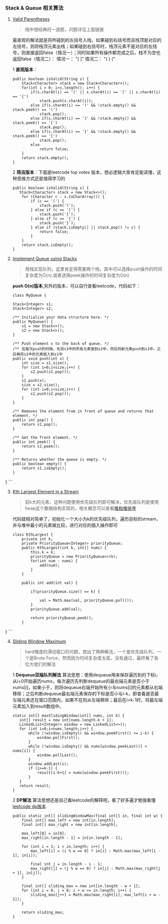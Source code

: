 ### Stack & Queue 相关算法

1. [Valid Parentheses](https://leetcode.com/problems/valid-parentheses/)

	> 栈中很经典的一道题，问题详见上面链接
	
	最直观的解法就是将所碰到的左括号入栈，如果碰到右括号而且栈顶是对应的左括号，则将栈顶元素出栈；如果碰到右括号时，栈顶元素不是对应的左括号，则直接返回false（情况一）；同时如果所有操作都完成之后，栈不为空也返回false（情况二）：
	情况一： "( ]"
	情况二： "( ) ("
	
	1 **直观版本**：
	
	```
	public boolean isValid(String s) {
        Stack<Character> stack = new Stack<Character>();
        for(int i = 0; i<s.length(); i++) {
            if(s.charAt(i) == '(' || s.charAt(i) == '[' || s.charAt(i) == '{')
                stack.push(s.charAt(i));
            else if(s.charAt(i) == ')' && !stack.empty() && stack.peek() == '(')
                stack.pop();
            else if(s.charAt(i) == ']' && !stack.empty() && stack.peek() == '[')
                stack.pop();
            else if(s.charAt(i) == '}' && !stack.empty() && stack.peek() == '{')
                stack.pop();
            else
                return false;
        }
        return stack.empty();
    }
	```
	
	2 **简洁版本**：下面是leetcode top votes 版本，想必逻辑大家肯定能读懂，这种思维方式还是值得学习的
	
	```
	public boolean isValid(String s) {
       Stack<Character> stack = new Stack<>();
        for (Character c : s.toCharArray()) {
            if (c == '(') {
                stack.push(')');
            } else if (c == '[') {
                stack.push(']');
            } else if (c == '{') {
                stack.push('}');
            } else if (stack.isEmpty() || stack.pop() != c) {
                return false;
            }
        }
        return stack.isEmpty();
    }
	```
	
2. [Implement Queue using Stacks](https://leetcode.com/problems/implement-queue-using-stacks/)

	> 用栈实现队列，这里肯定得需要两个栈，其中可以选择push操作的时间复杂度为O(n),或者选择peek操作的时间复杂度为O(n)
	
	**push O(n)版本**,另外的版本，可以自行查看leetcode，代码如下：
	
	```
	class MyQueue {
    
    Stack<Integer> s1;
    Stack<Integer> s2;

    /** Initialize your data structure here. */
    public MyQueue() {
        s1 = new Stack<>();
        s2 = new Stack<>();
    }
    
    /** Push element x to the back of queue. */
    /** 在每次push的时候，先将s1中的所有元素放到s2中，然后将新元素push到s1中，之后再将s2中的元素放入到s1中
    public void push(int x) {
        int size = s1.size();
        for (int i=0;i<size;i++) {
            s2.push(s1.pop()); 
        } 
        s1.push(x);
        size = s2.size();
        for (int i=0;i<size;i++) {
            s1.push(s2.pop());
        }
    }
    
    /** Removes the element from in front of queue and returns that element. */
    public int pop() {   
        return s1.pop();
    }
    
    /** Get the front element. */
    public int peek() {
        return s1.peek();
    }
    
    /** Returns whether the queue is empty. */
    public boolean empty() {
        return s1.isEmpty();
    }
}
	```
	
3. [Kth Largest Element in a Stream](https://leetcode.com/problems/kth-largest-element-in-a-stream/)

	> 前k大的元素，这种问题使用优先级队列即可解决，优先级队列是使用heap这个数据结构实现的，相关概念可以查看[堆和堆排序](https://time.geekbang.org/column/article/69913)
	
	代码就相对简单了，初始化一个大小为k的优先级队列，遍历目标的stream，并与堆中最小的元素做比较，进行对应的插入操作即可
	
	```	
	class KthLargest {
	    private int k;
		private PriorityQueue<Integer> priorityQueue;
		public KthLargest(int k, int[] nums) {
			this.k = k;
			priorityQueue = new PriorityQueue<>(k);
			for(int num : nums) {
				add(num);
			}
		}
	
		public int add(int val) {
			
			if(priorityQueue.size() == k) {
				
				val = Math.max(val, priorityQueue.poll());
			}
			priorityQueue.add(val);
			
			return priorityQueue.peek();
		}
}
	```	

4. [Sliding Window Maximum](https://leetcode.com/problems/sliding-window-maximum/)

	> hard难度的滑动窗口的问题，想出了两种解法，一个是优先级队列，一个是Brute Force，然而因为时间复杂度太高，没有通过，最终看了各位大佬们的解法
	
	1 **Dequeue双端队列解法**  算法思想：使用dequeue用来保存遍历到的下标i，从i=0开始遍历nums，每次遍历先判断dequeue的最右端元素是否小于nums[i]，如果小于，则将dequeue右端开始所有小与nums[i]的元素都从右端移除；之后判断dequeue最右端元素保存的下标是否小与i-k，即查看是否最左端元素还在窗口范围内，如果不在则从左端移除；最后在i>k-1时，将最左端元素加入到result数组中。
	
	```
	static int[] maxSlidingWindow(int[] nums, int k) {
	   int[] result = new int[nums.length-k + 1];
	   LinkedList<Integer> window = new LinkedList<>();
	   for (int i=0;i<nums.length;i++) {
	       while (!window.isEmpty() && window.peekFirst() <= i-k) {
	           window.pollFirst();
	       }
	       while (!window.isEmpty() && nums[window.peekLast()] < nums[i]) {
	           window.pollLast();
	       }
	       window.addLast(i);
	       if (i>=k-1) {
	           result[i-k+1] = nums[window.peekFirst()];
	       }
	   }
	   return result;
	}
	```
	
	2 **DP解法** 算法思想还是自己看leetcode的解释吧，看了好多遍才勉强看懂[leetcode dp版本](https://leetcode.com/problems/sliding-window-maximum/discuss/65881/O(n)-solution-in-Java-with-two-simple-pass-in-the-array)
	
	```
	public static int[] slidingWindowMax(final int[] in, final int w) {
	    final int[] max_left = new int[in.length];
	    final int[] max_right = new int[in.length];
	
	    max_left[0] = in[0];
	    max_right[in.length - 1] = in[in.length - 1];
	
	    for (int i = 1; i < in.length; i++) {
	        max_left[i] = (i % w == 0) ? in[i] : Math.max(max_left[i - 1], in[i]);
	
	        final int j = in.length - i - 1;
	        max_right[j] = (j % w == 0) ? in[j] : Math.max(max_right[j + 1], in[j]);
	    }
	
	    final int[] sliding_max = new int[in.length - w + 1];
	    for (int i = 0, j = 0; i + w <= in.length; i++) {
	        sliding_max[j++] = Math.max(max_right[i], max_left[i + w - 1]);
	    }
	
	    return sliding_max;
	}
	```









